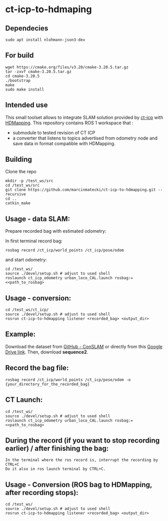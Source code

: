 # ct-icp-to-hdmaping

## Dependecies
```shell
sudo apt install nlohmann-json3-dev
```
## For build
```shell
wget https://cmake.org/files/v3.20/cmake-3.20.5.tar.gz
tar -zxvf cmake-3.20.5.tar.gz
cd cmake-3.20.5
./bootstrap
make
sudo make install
```
## Intended use 

This small toolset allows to integrate SLAM solution provided by [ct-icp](https://github.com/PRBonn/ct-icp) with [HDMapping](https://github.com/MapsHD/HDMapping).
This repository contains ROS 1 workspace that :
  - submodule to tested revision of CT ICP
  - a converter that listens to topics advertised from odometry node and save data in format compatible with HDMapping.

## Building

Clone the repo
```shell
mkdir -p /test_ws/src
cd /test_ws/src
git clone https://github.com/marcinmatecki/ct-icp-to-hdmapping.git --recursive
cd ..
catkin_make
```

## Usage - data SLAM:

Prepare recorded bag with estimated odometry:

In first terminal record bag:
```shell
rosbag record /ct_icp/world_points /ct_icp/pose/odom
```

and start odometry:
```shell 
cd /test_ws/
source ./devel/setup.sh # adjust to used shell
roslaunch ct_icp_odometry urban_loco_CAL.launch rosbag:=<<path_to_rosbag>
```

## Usage - conversion:

```shell
cd /test_ws/ct_icp/
source ./devel/setup.sh # adjust to used shell
rosrun ct-icp-to-hdmapping listener <recorded_bag> <output_dir>
```

## Example:

Download the dataset from [GitHub - ConSLAM](https://github.com/mac137/ConSLAM) or 
directly from this [Google Drive link](https://drive.google.com/drive/folders/1TNDcmwLG_P1kWPz3aawCm9ts85kUTvnU). 
Then, download **sequence2**.

## Record the bag file:

```shell
rosbag record /ct_icp/world_points /ct_icp/pose/odom -o {your_directory_for_the_recorded_bag}
```

## CT Launch:

```shell
cd /test_ws/
source ./devel/setup.sh # adjust to used shell
roslaunch ct_icp_odometry urban_loco_CAL.launch rosbag:=<<path_to_rosbag>
```

## During the record (if you want to stop recording earlier) / after finishing the bag:

```shell
In the terminal where the ros record is, interrupt the recording by CTRL+C
Do it also in ros launch terminal by CTRL+C.
```

## Usage - Conversion (ROS bag to HDMapping, after recording stops):

```shell
cd /test_ws/
source ./devel/setup.sh # adjust to used shell
rosrun ct-icp-to-hdmapping listener <recorded_bag> <output_dir>
```